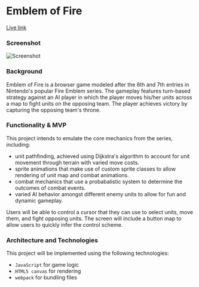 # Emblem of Fire

[Live link](http://rowanlittlefield.com/JSFE7BOTW/)

### Screenshot

![Screenshot](https://user-images.githubusercontent.com/30376211/65392337-c3da7f00-dd41-11e9-9180-0419483ace30.jpg)

### Background
Emblem of Fire is a browser game modeled after the 6th and 7th entries in Nintendo's popular Fire Emblem series. The gameplay features turn-based strategy against an AI player in which the player moves his/her units across a map to fight units on the opposing team. The player achieves victory by capturing the opposing team's throne. 

### Functionality & MVP

This project intends to emulate the core mechanics from the series, including: 
* unit pathfinding, achieved using Dijkstra's algorithm to account for unit movement through terrain with varied move costs.
* sprite animations that make use of custom sprite classes to allow rendering of unit map and combat animations.
* combat mechanics that use a probabalistic system to determine the outcomes of combat events.
* varied AI behavior amongst different enemy units to allow for fun and dynamic gameplay.

Users will be able to control a cursor that they can use to select units, move them, and fight opposing units. The screen will include a button map to allow users to quickly infer the control scheme.

### Architecture and Technologies

This project will be implemented using the following technologies:

* `JavaScript` for game logic
* `HTML5 canvas` for rendering
*  `webpack` for bundling files
